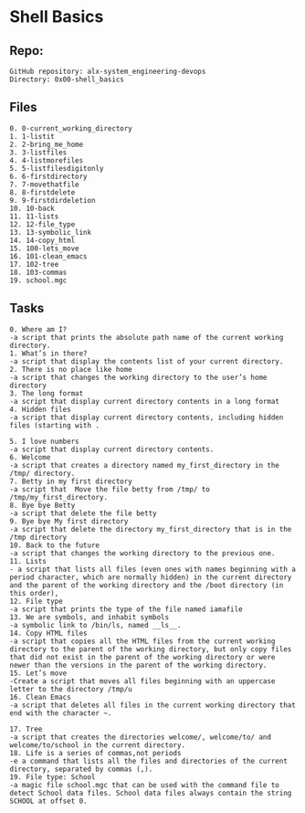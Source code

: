 # **Shell Basics**

## Repo:

    GitHub repository: alx-system_engineering-devops
    Directory: 0x00-shell_basics


## Files
    0. 0-current_working_directory
    1. 1-listit
    2. 2-bring_me_home
    3. 3-listfiles
    4. 4-listmorefiles
    5. 5-listfilesdigitonly
    6. 6-firstdirectory
    7. 7-movethatfile
    8. 8-firstdelete
    9. 9-firstdirdeletion
    10. 10-back
    11. 11-lists
    12. 12-file_type
    13. 13-symbolic_link
    14. 14-copy_html
    15. 100-lets_move
    16. 101-clean_emacs
    17. 102-tree
    18. 103-commas
    19. school.mgc


## Tasks
    0. Where am I?
    -a script that prints the absolute path name of the current working directory.
    1. What’s in there?
    -a script that display the contents list of your current directory.
    2. There is no place like home
    -a script that changes the working directory to the user’s home directory
    3. The long format
    -a script that display current directory contents in a long format
    4. Hidden files
    -a script that display current directory contents, including hidden files (starting with .

    5. I love numbers
    -a script that display current directory contents.
    6. Welcome
    -a script that creates a directory named my_first_directory in the /tmp/ directory.
    7. Betty in my first directory
    -a script that  Move the file betty from /tmp/ to /tmp/my_first_directory.
    8. Bye bye Betty
    -a script that delete the file betty
    9. Bye bye My first directory
    -a script that delete the directory my_first_directory that is in the /tmp directory
    10. Back to the future
    -a script that changes the working directory to the previous one.
    11. Lists
    - a script that lists all files (even ones with names beginning with a period character, which are normally hidden) in the current directory and the parent of the working directory and the /boot directory (in this order),
    12. File type
    -a script that prints the type of the file named iamafile
    13. We are symbols, and inhabit symbols
    -a symbolic link to /bin/ls, named __ls__.
    14. Copy HTML files
    -a script that copies all the HTML files from the current working directory to the parent of the working directory, but only copy files that did not exist in the parent of the working directory or were newer than the versions in the parent of the working directory.
    15. Let’s move
    -Create a script that moves all files beginning with an uppercase letter to the directory /tmp/u
    16. Clean Emacs
    -a script that deletes all files in the current working directory that end with the character ~.

    17. Tree
    -a script that creates the directories welcome/, welcome/to/ and welcome/to/school in the current directory.
    18. Life is a series of commas,not periods
    -e a command that lists all the files and directories of the current directory, separated by commas (,).
    19. File type: School
    -a magic file school.mgc that can be used with the command file to detect School data files. School data files always contain the string SCHOOL at offset 0.